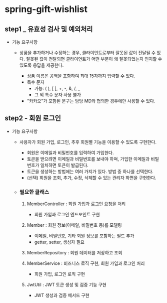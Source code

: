 # spring-gift-wishlist

## step1 _ 유효성 검사 및 예외처리
- 기능 요구사항
  - 상품을 추가하거나 수정하는 경우, 클라이언트로부터 잘못된 값이 전달될 수 있다. 잘못된 값이 전달되면 클라이언트가 어떤 부분이 왜 잘못되었는지 인지할 수 있도록 응답을 제공한다.

    - 상품 이름은 공백을 포함하여 최대 15자까지 입력할 수 있다.
    - 특수 문자
        - 가능: ( ), [ ], +, -, &, /, _
        - 그 외 특수 문자 사용 불가
    - "카카오"가 포함된 문구는 담당 MD와 협의한 경우에만 사용할 수 있다.

## step2 - 회원 로그인
- 기능 요구사항
  - 사용자가 회원 가입, 로그인, 추후 회원별 기능을 이용할 수 있도록 구현한다.
    - 회원은 이메일과 비밀번호를 입력하여 가입한다.
    - 토큰을 받으려면 이메일과 비밀번호를 보내야 하며, 가입한 이메일과 비밀번호가 일치하면 토큰이 발급된다.
    - 토큰을 생성하는 방법에는 여러 가지가 있다. 방법 중 하나를 선택한다.
    - (선택) 회원을 조회, 추가, 수정, 삭제할 수 있는 관리자 화면을 구현한다.
  

  - ### 필요한 클래스
    1. MemberController : 회원 가입과 로그인 요청을 처리
       - 회원 가입과 로그인 엔드포인트 구현

    2. Member : 회원 정보(이메일, 비밀번호 등)를 모델링
       - 이메일, 비밀번호, 기타 회원 정보를 포함하는 필드 추가
       - getter, setter, 생성자 필요

    3. MemberRepository : 회원 데이터를 저장하고 조회

    4. MemberService : 비즈니스 로직 구현, 회원 가입과 로그인 처리
       - 회원 가입, 로그인 로직 구현

    5. JwtUtil : JWT 토큰 생성 및 검증 기능 구현
       - JWT 생성과 검증 메서드 구현